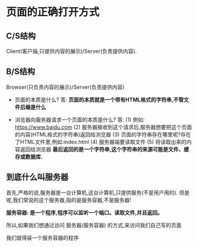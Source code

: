 # 页面的正确打开方式

## C/S结构

Client(客户端,只提供内容的展示)/Server(负责提供内容).


## B/S结构

Browser(只负责内容的展示)/Server(负责提供内容)

- 页面的本质是什么?
答: **页面的本质就是一个带有HTML格式的字符串,不管文件后缀是什么**

- 浏览器向服务器请求一个页面的本质是什么?
答: (1) 例如: https://www.baidu.com
    (2) 服务器接收到这个请求后,服务器想要把这个页面的内容(HTML格式的字符串)返回给浏览器
    (3) 页面的字符串存在哪里呢?存在了HTML文件里,例如:index.html
    (4) 服务器端要读取文件
    (5) 将读取出来的内容返回给浏览器
    **最后返回的是一个字符串,这个字符串的来源可能是文件、缓存或数据库.**

## 到底什么叫服务器

首先,严格的说,服务器是一台计算机,这台计算机,只提供服务(不是用户用的).
                但是呢,我们常说的这个服务器,指的是服务容器,不是服务器!

**服务容器: 是一个程序,程序可以监听一个端口。读取文件,并且返回。**

所以,如果我们想通过访问 服务器(服务容器) 的方式,来访问我们自己写的页面

我们就得装一个服务容器的程序
